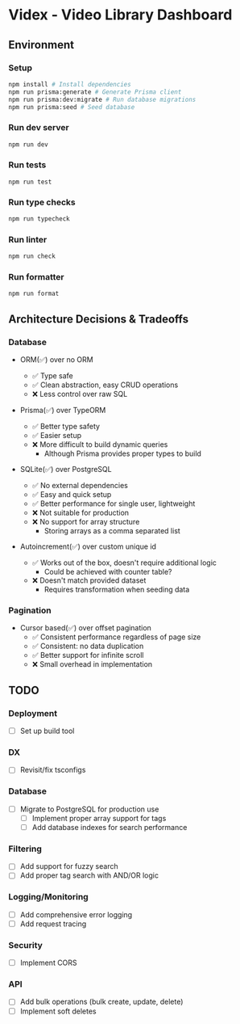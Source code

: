 # Videx - Video Library Dashboard

## Environment

### Setup

```bash
npm install # Install dependencies
npm run prisma:generate # Generate Prisma client
npm run prisma:dev:migrate # Run database migrations
npm run prisma:seed # Seed database
```

### Run dev server

```bash
npm run dev
```

### Run tests

```bash‚
npm run test
```

### Run type checks

```bash
npm run typecheck
```

### Run linter

```bash
npm run check
```

### Run formatter

```bash
npm run format
```

## Architecture Decisions & Tradeoffs

### Database

- ORM(✅) over no ORM

  - ✅ Type safe
  - ✅ Clean abstraction, easy CRUD operations
  - ❌ Less control over raw SQL

- Prisma(✅) over TypeORM

  - ✅ Better type safety
  - ✅ Easier setup
  - ❌ More difficult to build dynamic queries
    - Although Prisma provides proper types to build

- SQLite(✅) over PostgreSQL

  - ✅ No external dependencies
  - ✅ Easy and quick setup
  - ✅ Better performance for single user, lightweight
  - ❌ Not suitable for production
  - ❌ No support for array structure
    - Storing arrays as a comma separated list

- Autoincrement(✅) over custom unique id
  - ✅ Works out of the box, doesn't require additional logic
    - Could be achieved with counter table?
  - ❌ Doesn't match provided dataset
    - Requires transformation when seeding data

### Pagination

- Cursor based(✅) over offset pagination
  - ✅ Consistent performance regardless of page size
  - ✅ Consistent: no data duplication
  - ✅ Better support for infinite scroll
  - ❌ Small overhead in implementation

## TODO

### Deployment
- [ ] Set up build tool

### DX
- [ ] Revisit/fix tsconfigs

### Database

- [ ] Migrate to PostgreSQL for production use
  - [ ] Implement proper array support for tags
  - [ ] Add database indexes for search performance

### Filtering

- [ ] Add support for fuzzy search
- [ ] Add proper tag search with AND/OR logic

### Logging/Monitoring

- [ ] Add comprehensive error logging
- [ ] Add request tracing

### Security

- [ ] Implement CORS

### API

- [ ] Add bulk operations (bulk create, update, delete)
- [ ] Implement soft deletes
